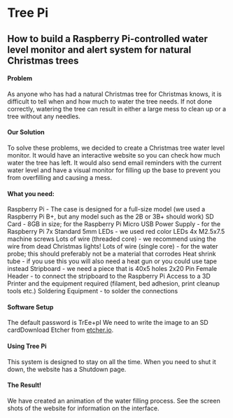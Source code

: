 <h1>Tree Pi</h1>
<h2>How to build a Raspberry Pi-controlled water level monitor and alert system for natural Christmas trees</h2>

<h4>Problem</h4>
As anyone who has had a natural Christmas tree for Christmas knows, it is difficult to tell when and how much to water the tree needs. If not done correctly, watering the tree can result in either a large mess to clean up or a tree without any needles.

<h4>Our Solution</h4>
To solve these problems, we decided to create a Christmas tree water level monitor. It would have an interactive website so you can check how much water the tree has left. It would also send email reminders with the current water level and have a visual monitor for filling up the base to prevent you from overfilling and causing a mess.

<h4>What you need:</h4>
Raspberry Pi - The case is designed for a full-size model (we used a Raspberry Pi B+, but any model such as the 2B or 3B+ should work)
SD Card - 8GB in size; for the Raspberry Pi
Micro USB Power Supply - for the Raspberry Pi
7x Standard 5mm LEDs - we used red color LEDs
4x M2.5x7.5 machine screws
Lots of wire (threaded core) - we recommend using the wire from dead Christmas lights!
Lots of wire (single core) - for the water probe; this should preferably not be a material that corrodes
Heat shrink tube - if you use this you will also need a heat gun or you could use tape instead
Stripboard - we need a piece that is 40x5 holes
2x20 Pin Female Header - to connect the stripboard to the Raspberry Pi
Access to a 3D Printer and the equipment required (filament, bed adhesion, print cleanup tools etc.)
Soldering Equipment - to solder the connections

<h4>Software Setup</h4>
The default password is TrEe+pI
We need to write the image to an SD cardDownload Etcher from <a href="etcher.io" target="_blank">etcher.io</a>.


<h4>Using Tree Pi</h4>
This system is designed to stay on all the time. When you need to shut it down, the website has a Shutdown page.


<h4>The Result!</h4>
We have created an animation of the water filling process. See the screen shots of the website for information on the interface.

